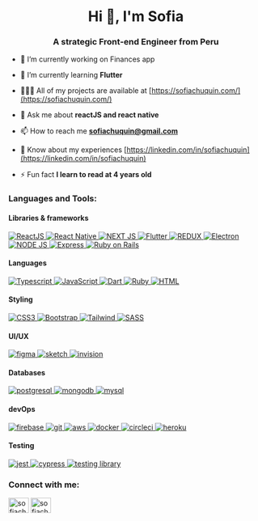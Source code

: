 <h1 align="center">Hi 👋, I'm Sofia</h1>
<h3 align="center">A strategic Front-end Engineer from Peru</h3>

- 🔭 I’m currently working on Finances app

- 🌱 I’m currently learning **Flutter**

- 👩🏻‍💻 All of my projects are available at [https://sofiachuquin.com/](https://sofiachuquin.com/)

- 💬 Ask me about **reactJS and react native**

- 📫 How to reach me **sofiachuquin@gmail.com**

- 📄 Know about my experiences [https://linkedin.com/in/sofiachuquin](https://linkedin.com/in/sofiachuquin)

- ⚡ Fun fact **I learn to read at 4 years old**

<h3 align="left">Languages and Tools:</h3>

<h4>Libraries & frameworks</h4>
<a href="https://reactjs.org/" target="_blank" rel="noreferrer"> <img alt="ReactJS" src="https://img.shields.io/badge/REACTJS-252525?style=for-the-badge&logo=react&labelColor=252525"> </a> 
<a href="https://reactnative.dev/" target="_blank" rel="noreferrer"> <img alt="React Native" src="https://img.shields.io/badge/REACT_NATIVE-61DBFB?style=for-the-badge&logo=react&labelColor=61DBFB&logoColor=252525"> </a> 
<a href="https://nextjs.org/" target="_blank" rel="noreferrer"> <img alt="NEXT JS" src="https://img.shields.io/badge/NEXTJS-252525?style=for-the-badge&logo=next.js&labelColor=252525"> </a>
<a href="https://flutter.dev" target="_blank" rel="noreferrer"> <img alt="Flutter" src="https://img.shields.io/badge/FLUTTER-1fbcfd?style=for-the-badge&logo=flutter&labelColor=1fbcfd"> </a> 
<a href="https://redux.js.org/" target="_blank" rel="noreferrer"> <img alt="REDUX" src="https://img.shields.io/badge/REDUX-744abc?style=for-the-badge&logo=redux&labelColor=744abc"> </a>
<a href="https://www.electronjs.org" target="_blank" rel="noreferrer"> <img alt="Electron" src="https://img.shields.io/badge/ELECTRON-028399?style=for-the-badge&logo=electron&logoColor=white&labelColor=028399"> </a>
<a href="https://nodejs.org" target="_blank" rel="noreferrer"> <img alt="NODE JS" src="https://img.shields.io/badge/NODEJS-44883e?style=for-the-badge&logo=node.js&logoColor=white&labelColor=44883e"> </a>
<a href="https://expressjs.com" target="_blank" rel="noreferrer"> <img alt="Express" src="https://img.shields.io/badge/EXPRESS.JS-252525?style=for-the-badge&logo=express&labelColor=252525"> </a>
<a href="https://rubyonrails.org" target="_blank" rel="noreferrer"> <img alt="Ruby on Rails" src="https://img.shields.io/badge/RUBY_ON_RAILS-CC0000?style=for-the-badge&logo=ruby-on-rails&logoColor=white&labelColor=CC0000"> </a>
     
<h4>Languages</h4>
<a href="https://www.typescriptlang.org/" target="_blank" rel="noreferrer"> <img alt="Typescript" src="https://img.shields.io/badge/Typescript-007ACC?style=for-the-badge&logo=typescript&labelColor=007ACC&logoColor=white"> </a>
 <a href="https://developer.mozilla.org/en-US/docs/Web/JavaScript" target="_blank" rel="noreferrer"> <img alt="JavaScript" src="https://img.shields.io/badge/JavaScript-171717?style=for-the-badge&logo=javascript&labelColor=171717"> </a> 
<a href="https://dart.dev" target="_blank" rel="noreferrer"> <img alt="Dart" src="https://img.shields.io/badge/DART-01579b?style=for-the-badge&logo=dart&labelColor=01579b"> </a> 
<a href="https://www.ruby-lang.org/en/" target="_blank" rel="noreferrer"> <img alt="Ruby" src="https://img.shields.io/badge/Ruby-9b111e?style=for-the-badge&logo=ruby&labelColor=9b111e"> </a>
<a href="https://www.w3.org/html/" target="_blank" rel="noreferrer"><img alt="HTML" src="https://img.shields.io/badge/HTML5-FF5733?style=for-the-badge&logo=html5&labelColor=FF5733&logoColor=white">
 </a>

<h4>Styling</h4>
 <a href="https://www.w3schools.com/css/" target="_blank" rel="noreferrer"> <img alt="CSS3" src="https://img.shields.io/badge/CSS3-1776bb?style=for-the-badge&logo=css3&logoColor=white&labelColor=1776bb"> </a> 
<a href="https://getbootstrap.com" target="_blank" rel="noreferrer"> <img alt="Bootstrap" src="https://img.shields.io/badge/BOOTSTRAP-563D7C?style=for-the-badge&logo=bootstrap&logoColor=white&labelColor=563D7C"> </a>
<a href="https://tailwindcss.com/" target="_blank" rel="noreferrer"> <img alt="Tailwind" src="https://img.shields.io/badge/TAILWIND-38B2AC?style=for-the-badge&logo=tailwind-css&logoColor=white&labelColor=38B2AC"> </a> 
<a href="https://sass-lang.com" target="_blank" rel="noreferrer"> <img alt="SASS" src="https://img.shields.io/badge/Sass-CC6699?style=for-the-badge&logo=sass&logoColor=white"> </a>

<h4>UI/UX</h4>
<a href="https://www.figma.com/" target="_blank" rel="noreferrer"> <img src="https://img.shields.io/badge/Figma-8a38f5?style=for-the-badge&logo=figma&logoColor=white" alt="figma"/> </a>
<a href="https://www.sketch.com/" target="_blank" rel="noreferrer"> <img src="https://img.shields.io/badge/Sketch-fe7843?style=for-the-badge&logo=sketch&logoColor=white" alt="sketch" /> </a>
<a href="https://www.invisionapp.com/" target="_blank" rel="noreferrer"> <img src="https://img.shields.io/badge/InVision-FF3366?style=for-the-badge&logo=InVision&logoColor=white" alt="invision" /> </a>

<h4>Databases</h4>
 <a href="https://www.postgresql.org" target="_blank" rel="noreferrer"> <img src="https://img.shields.io/badge/PostgreSQL-316192?style=for-the-badge&logo=postgresql&logoColor=white" alt="postgresql" /> </a>
<a href="https://www.mongodb.com/" target="_blank" rel="noreferrer"> <img src="https://img.shields.io/badge/MongoDB-4EA94B?style=for-the-badge&logo=mongodb&logoColor=white" alt="mongodb"/> </a>
<a href="https://www.mysql.com/" target="_blank" rel="noreferrer"> <img src="https://img.shields.io/badge/MySQL-3E6E93?style=for-the-badge&logo=mysql&logoColor=white" alt="mysql" /> </a>

<h4>devOps</h4>
<a href="https://firebase.google.com/" target="_blank" rel="noreferrer"> <img src="https://img.shields.io/badge/FIREBASE-252525?style=for-the-badge&logo=firebase&labelColor=252525" alt="firebase" /> </a>
<a href="https://git-scm.com/" target="_blank" rel="noreferrer"> <img src="https://img.shields.io/badge/GIT-E44C30?style=for-the-badge&logo=git&logoColor=white" alt="git" /> </a>
<a href="https://aws.amazon.com" target="_blank" rel="noreferrer"> <img src="https://img.shields.io/badge/Amazon_AWS-232F3E?style=for-the-badge&logo=amazon-aws&logoColor=white" alt="aws"/> </a>
<a href="https://www.docker.com/" target="_blank" rel="noreferrer"> <img src="https://img.shields.io/badge/DOCKER-319AD5?style=for-the-badge&logo=docker&logoColor=white&labelColor=319AD5" alt="docker" /> </a>
<a href="https://circleci.com" target="_blank" rel="noreferrer"> <img src="https://img.shields.io/badge/circleci-343434?style=for-the-badge&logo=circleci&logoColor=white" alt="circleci" /> </a>
<a href="https://heroku.com" target="_blank" rel="noreferrer"> <img src="https://img.shields.io/badge/Heroku-430098?style=for-the-badge&logo=heroku&logoColor=white" alt="heroku" /> </a> 
   
<h4>Testing</h4>
<a href="https://jestjs.io" target="_blank" rel="noreferrer"> <img src="https://img.shields.io/badge/Jest-893F5C?style=for-the-badge&logo=Jest&logoColor=white" alt="jest" /> </a>
<a href="https://www.cypress.io" target="_blank" rel="noreferrer"> <img src="https://img.shields.io/badge/Cypress-007780?style=for-the-badge&logo=cypress&logoColor=white" alt="cypress" /> </a>
<a href="https://jestjs.io" target="_blank" rel="noreferrer"> <img src="https://img.shields.io/badge/Testing%20library-f03f3d?style=for-the-badge&logo=testing-library&logoColor=white" alt="testing library" /> </a>

<h3 align="left">Connect with me:</h3>
<p align="left">
<a href="https://linkedin.com/in/sofiachuquin" target="blank"><img align="center" src="https://raw.githubusercontent.com/rahuldkjain/github-profile-readme-generator/master/src/images/icons/Social/linked-in-alt.svg" alt="sofiachuquin" height="30" width="40" /></a>
<a href="https://instagram.com/sofiachuquin" target="blank"><img align="center" src="https://raw.githubusercontent.com/rahuldkjain/github-profile-readme-generator/master/src/images/icons/Social/instagram.svg" alt="sofiachuquin" height="30" width="40" /></a>
</p>
